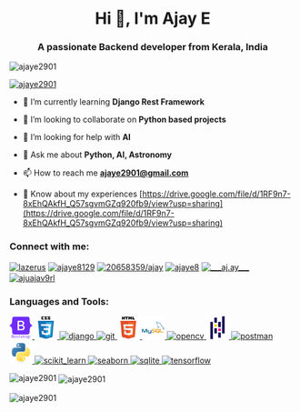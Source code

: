 <h1 align="center">Hi 👋, I'm Ajay E</h1>
<h3 align="center">A passionate Backend developer from Kerala, India</h3>

<p align="left"> <img src="https://komarev.com/ghpvc/?username=ajaye2901&label=Profile%20views&color=0e75b6&style=flat" alt="ajaye2901" /> </p>

<p align="left"> <a href="https://github.com/ryo-ma/github-profile-trophy"><img src="https://github-profile-trophy.vercel.app/?username=ajaye2901" alt="ajaye2901" /></a> </p>

- 🌱 I’m currently learning **Django Rest Framework**

- 👯 I’m looking to collaborate on **Python based projects**

- 🤝 I’m looking for help with **AI**

- 💬 Ask me about **Python, AI, Astronomy**

- 📫 How to reach me **ajaye2901@gmail.com**

- 📄 Know about my experiences [https://drive.google.com/file/d/1RF9n7-8xEhQAkfH_Q57sgvmGZq920fb9/view?usp=sharing](https://drive.google.com/file/d/1RF9n7-8xEhQAkfH_Q57sgvmGZq920fb9/view?usp=sharing)

<h3 align="left">Connect with me:</h3>
<p align="left">
<a href="https://dev.to/lazerus" target="blank"><img align="center" src="https://raw.githubusercontent.com/rahuldkjain/github-profile-readme-generator/master/src/images/icons/Social/devto.svg" alt="lazerus" height="30" width="40" /></a>
<a href="https://linkedin.com/in/ajaye8129" target="blank"><img align="center" src="https://raw.githubusercontent.com/rahuldkjain/github-profile-readme-generator/master/src/images/icons/Social/linked-in-alt.svg" alt="ajaye8129" height="30" width="40" /></a>
<a href="https://stackoverflow.com/users/20658359/ajay" target="blank"><img align="center" src="https://raw.githubusercontent.com/rahuldkjain/github-profile-readme-generator/master/src/images/icons/Social/stack-overflow.svg" alt="20658359/ajay" height="30" width="40" /></a>
<a href="https://kaggle.com/ajaye8" target="blank"><img align="center" src="https://raw.githubusercontent.com/rahuldkjain/github-profile-readme-generator/master/src/images/icons/Social/kaggle.svg" alt="ajaye8" height="30" width="40" /></a>
<a href="https://instagram.com/___aj.ay___" target="blank"><img align="center" src="https://raw.githubusercontent.com/rahuldkjain/github-profile-readme-generator/master/src/images/icons/Social/instagram.svg" alt="___aj.ay___" height="30" width="40" /></a>
<a href="https://auth.geeksforgeeks.org/user/ajuajav9rl" target="blank"><img align="center" src="https://raw.githubusercontent.com/rahuldkjain/github-profile-readme-generator/master/src/images/icons/Social/geeks-for-geeks.svg" alt="ajuajav9rl" height="30" width="40" /></a>
</p>

<h3 align="left">Languages and Tools:</h3>
<p align="left"> <a href="https://getbootstrap.com" target="_blank" rel="noreferrer"> <img src="https://raw.githubusercontent.com/devicons/devicon/master/icons/bootstrap/bootstrap-plain-wordmark.svg" alt="bootstrap" width="40" height="40"/> </a> <a href="https://www.w3schools.com/css/" target="_blank" rel="noreferrer"> <img src="https://raw.githubusercontent.com/devicons/devicon/master/icons/css3/css3-original-wordmark.svg" alt="css3" width="40" height="40"/> </a> <a href="https://www.djangoproject.com/" target="_blank" rel="noreferrer"> <img src="https://cdn.worldvectorlogo.com/logos/django.svg" alt="django" width="40" height="40"/> </a> <a href="https://git-scm.com/" target="_blank" rel="noreferrer"> <img src="https://www.vectorlogo.zone/logos/git-scm/git-scm-icon.svg" alt="git" width="40" height="40"/> </a> <a href="https://www.w3.org/html/" target="_blank" rel="noreferrer"> <img src="https://raw.githubusercontent.com/devicons/devicon/master/icons/html5/html5-original-wordmark.svg" alt="html5" width="40" height="40"/> </a> <a href="https://www.mysql.com/" target="_blank" rel="noreferrer"> <img src="https://raw.githubusercontent.com/devicons/devicon/master/icons/mysql/mysql-original-wordmark.svg" alt="mysql" width="40" height="40"/> </a> <a href="https://opencv.org/" target="_blank" rel="noreferrer"> <img src="https://www.vectorlogo.zone/logos/opencv/opencv-icon.svg" alt="opencv" width="40" height="40"/> </a> <a href="https://pandas.pydata.org/" target="_blank" rel="noreferrer"> <img src="https://raw.githubusercontent.com/devicons/devicon/2ae2a900d2f041da66e950e4d48052658d850630/icons/pandas/pandas-original.svg" alt="pandas" width="40" height="40"/> </a> <a href="https://postman.com" target="_blank" rel="noreferrer"> <img src="https://www.vectorlogo.zone/logos/getpostman/getpostman-icon.svg" alt="postman" width="40" height="40"/> </a> <a href="https://www.python.org" target="_blank" rel="noreferrer"> <img src="https://raw.githubusercontent.com/devicons/devicon/master/icons/python/python-original.svg" alt="python" width="40" height="40"/> </a> <a href="https://scikit-learn.org/" target="_blank" rel="noreferrer"> <img src="https://upload.wikimedia.org/wikipedia/commons/0/05/Scikit_learn_logo_small.svg" alt="scikit_learn" width="40" height="40"/> </a> <a href="https://seaborn.pydata.org/" target="_blank" rel="noreferrer"> <img src="https://seaborn.pydata.org/_images/logo-mark-lightbg.svg" alt="seaborn" width="40" height="40"/> </a> <a href="https://www.sqlite.org/" target="_blank" rel="noreferrer"> <img src="https://www.vectorlogo.zone/logos/sqlite/sqlite-icon.svg" alt="sqlite" width="40" height="40"/> </a> <a href="https://www.tensorflow.org" target="_blank" rel="noreferrer"> <img src="https://www.vectorlogo.zone/logos/tensorflow/tensorflow-icon.svg" alt="tensorflow" width="40" height="40"/> </a> </p>

<p><img align="left" src="https://github-readme-stats.vercel.app/api/top-langs?username=ajaye2901&show_icons=true&locale=en&layout=compact" alt="ajaye2901" /></p>

<p>&nbsp;<img align="center" src="https://github-readme-stats.vercel.app/api?username=ajaye2901&show_icons=true&locale=en" alt="ajaye2901" /></p>

<p><img align="center" src="https://github-readme-streak-stats.herokuapp.com/?user=ajaye2901&" alt="ajaye2901" /></p>
